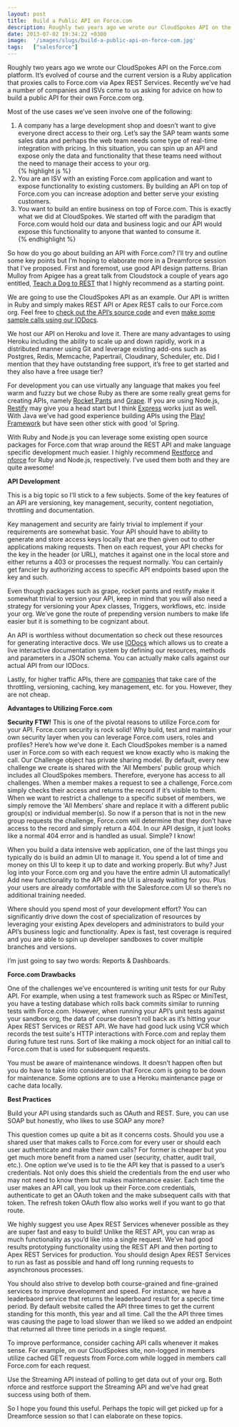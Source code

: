 ```yaml
---
layout: post
title:  Build a Public API on Force.com
description: Roughly two years ago we wrote our CloudSpokes API on the Force.com platform. It’s evolved of course and the current version is a Ruby application that proxies calls to Force.com via Apex REST Services. Recently we’ve had a number of companies and ISVs come to us asking for advice on how to build a public API for their own Force.com org. Most of the use cases we’ve seen involve one of the following- 1. A company has a large development shop and doesn’t want to give everyone   direct access to th
date: 2013-07-02 19:34:22 +0300
image:  '/images/slugs/build-a-public-api-on-force-com.jpg'
tags:   ["salesforce"]
---
```

<p>Roughly two years ago we wrote our CloudSpokes API on the Force.com platform. It’s evolved of course and the current version is a Ruby application that proxies calls to Force.com via Apex REST Services. Recently we’ve had a number of companies and ISVs come to us asking for advice on how to build a public API for their own Force.com org.</p>
<p>Most of the use cases we’ve seen involve one of the following:</p>
<ol>
	<li>A company has a large development shop and doesn’t want to give everyone direct access to their org. Let’s say the SAP team wants some sales data and perhaps the web team needs some type of real-time integration with pricing. In this situation, you can spin up an API and expose only the data and functionality that these teams need without the need to manage their access to your org.</li>
{% highlight js %}<li>You are an ISV with an existing Force.com application and want to expose functionality to existing customers. By building an API on top of Force.com you can increase adoption and better serve your existing customers.</li>

<li>You want to build an entire business on top of Force.com. This is exactly what we did at CloudSpokes. We started off with the paradigm that Force.com would hold our data and business logic and our API would expose this functionality to anyone that wanted to consume it. </li>
{% endhighlight %}
</ol>
<p>So how do you go about building an API with Force.com? I’ll try and outline some key points but I’m hoping to elaborate more in a Dreamforce session that I've proposed. First and foremost, use good API design patterns. Brian Mulloy from Apigee has a great talk from Cloudstock a couple of years ago entitled, <a href="https://blog.apigee.com/detail/restful_api_design">Teach a Dog to REST</a> that I highly recommend as a starting point.</p>
<p>We are going to use the CloudSpokes API as an example. Our API is written in Ruby and simply makes REST API or Apex REST calls to our Force.com org. Feel free to <a href="https://github.com/cloudspokes/cs-api">check out the API’s source code</a> and even <a href="http://iodocs.cloudspokes.com/">make some sample calls using our IODocs</a>.</p>
<p>We host our API on Heroku and love it. There are many advantages to using Heroku including the ability to scale up and down rapidly, work in a distributed manner using Git and leverage existing add-ons such as Postgres, Redis, Memcache, Papertrail, Cloudinary, Scheduler, etc. Did I mention that they have outstanding free support, it’s free to get started and they also have a free usage tier?</p>
<p>For development you can use virtually any language that makes you feel warm and fuzzy but we chose Ruby as there are some really great gems for creating APIs, namely <a href="https://github.com/filtersquad/rocket_pants">Rocket Pants</a> and <a href="https://github.com/intridea/grape">Grape</a>. If you are using Node.js, <a href="https://github.com/mcavage/node-restify">Restify</a> may give you a head start but I think <a href="http://expressjs.com/">Express</a> works just as well. With Java we’ve had good experience building APIs using the <a href="http://www.playframework.com/">Play! Framework</a> but have seen other stick with good 'ol Spring.</p>
<p>With Ruby and Node.js you can leverage some existing open source packages for Force.com that wrap around the REST API and make language specific development much easier. I highly recommend <a href="https://github.com/ejholmes/restforce">Restforce</a> and <a href="https://github.com/kevinohara80/nforce">nforce</a> for Ruby and Node.js, respectively. I’ve used them both and they are quite awesome!</p>
<p><strong>API Development</strong></p>
<p>This is a big topic so I’ll stick to a few subjects. Some of the key features of an API are versioning, key management, security, content negotiation, throttling and documentation.</p>
<p>Key management and security are fairly trivial to implement if your requirements are somewhat basic. Your API should have to ability to generate and store access keys locally that are then given out to other applications making requests. Then on each request, your API checks for the key in the header (or URL), matches it against one in the local store and either returns a 403 or processes the request normally. You can certainly get fancier by authorizing access to specific API endpoints based upon the key and such.</p>
<p>Even though packages such as grape, rocket pants and restify make it somewhat trivial to version your API, keep in mind that you will also need a strategy for versioning your Apex classes, Triggers, workflows, etc. inside your org. We’ve gone the route of prepending version numbers to make life easier but it is something to be cognizant about.</p>
<p>An API is worthless without documentation so check out these resources for generating interactive docs. We use <a href="http://iodocs.cloudspokes.com/cloudspokes">IODocs</a> which allows us to create a live interactive documentation system by defining our resources, methods and parameters in a JSON schema. You can actually make calls against our actual API from our IODocs.</p>
<p>Lastly, for higher traffic APIs, there are <a href="https://www.google.com/search?q=api+management&oq=api+management&aqs=chrome.0.57j0l3j60l2.3649j0&sourceid=chrome&ie=UTF-8">companies</a> that take care of the throttling, versioning, caching, key management, etc. for you. However, they are not cheap.</p>
<p><strong>Advantages to Utilizing Force.com</strong></p>
<p><strong>Security FTW!</strong> This is one of the pivotal reasons to utilize Force.com for your API. Force.com security is rock solid! Why build, test and maintain your own security layer when you can leverage Force.com users, roles and profiles? Here’s how we’ve done it. Each CloudSpokes member is a named user in Force.com so with each request we know exactly who is making the call. Our Challenge object has private sharing model. By default, every new challenge we create is shared with the 'All Members’ public group which includes all CloudSpokes members. Therefore, everyone has access to all challenges. When a member makes a request to see a challenge, Force.com simply checks their access and returns the record if it’s visible to them. When we want to restrict a challenge to a specific subset of members, we simply remove the 'All Members’ share and replace it with a different public group(s) or individual member(s). So now if a person that is not in the new group requests the challenge, Force.com will determine that they don’t have access to the record and simply return a 404. In our API design, it just looks like a normal 404 error and is handled as usual. Simple? I know!</p>
<p>When you build a data intensive web application, one of the last things you typically do is build an admin UI to manage it. You spend a lot of time and money on this UI to keep it up to date and working properly. But why? Just log into your Force.com org and you have the entire admin UI automatically! Add new functionality to the API and the UI is already waiting for you. Plus your users are already comfortable with the Salesforce.com UI so there’s no additional training needed.</p>
<p>Where should you spend most of your development effort? You can significantly drive down the cost of specialization of resources by leveraging your existing Apex developers and administrators to build your API’s business logic and functionality. Apex is fast, test coverage is required and you are able to spin up developer sandboxes to cover multiple branches and versions.</p>
<p>I’m just going to say two words: Reports & Dashboards.</p>
<p><strong>Force.com Drawbacks</strong></p>
<p>One of the challenges we’ve encountered is writing unit tests for our Ruby API. For example, when using a test framework such as RSpec or MiniTest, you have a testing database which rolls back commits similar to running tests with Force.com. However, when running your API’s unit tests against your sandbox org, the data of course doesn’t roll back as it’s hitting your Apex REST Services or REST API. We have had good luck using VCR which records the test suite's HTTP interactions with Force.com and replay them during future test runs. Sort of like making a mock object for an initial call to Force.com that is used for subsequent requests.</p>
<p>You must be aware of maintenance windows. It doesn’t happen often but you do have to take into consideration that Force.com is going to be down for maintenance. Some options are to use a Heroku maintenance page or cache data locally.</p>
<p><strong>Best Practices</strong></p>
<p>Build your API using standards such as OAuth and REST. Sure, you can use SOAP but honestly, who likes to use SOAP any more?</p>
<p>This question comes up quite a bit as it concerns costs. Should you use a shared user that makes calls to Force.com for every user or should each user authenticate and make their own calls? For former is cheaper but you get much more benefit from a named user (security, chatter, audit trail, etc.). One option we’ve used is to tie the API key that is passed to a user’s credentials. Not only does this shield the credentials from the end user who may not need to know them but makes maintenance easier. Each time the user makes an API call, you look up their Force.com credentials, authenticate to get an OAuth token and the make subsequent calls with that token. The refresh token OAuth flow also works well if you want to go that route.</p>
<p>We highly suggest you use Apex REST Services whenever possible as they are super fast and easy to build! Unlike the REST API, you can wrap as much functionality as you’d like into a single request. We’ve had good results prototyping functionality using the REST API and then porting to Apex REST Services for production. You should design Apex REST Services to run as fast as possible and hand off long running requests to asynchronous processes.</p>
<p>You should also strive to develop both course-grained and fine-grained services to improve development and speed. For instance, we have a leaderbaord service that returns the leaderboard result for a specific time period. By default website called the API three times to get the current standing for this month, this year and all time. Call the the API three times was causing the page to load slower than we liked so we added an endpoint that returned all three time periods in a single request.</p>
<p>To improve performance, consider caching API calls whenever it makes sense. For example, on our CloudSpokes site, non-logged in members utilize cached GET requests from Force.com while logged in members call Force.com for each request.</p>
<p>Use the Streaming API instead of polling to get data out of your org. Both nforce and restforce support the Streaming API and we’ve had great success using both of them.</p>
<p>So I hope you found this useful. Perhaps the topic will get picked up for a Dreamforce session so that I can elaborate on these topics.</p>

